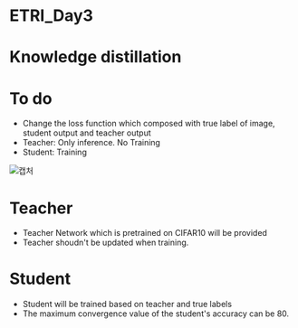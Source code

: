 # ETRI_Day3
# Knowledge distillation
# To do 
  - Change the loss function which composed with true label of image, student output and teacher output 
  - Teacher: Only inference. No Training
  - Student: Training 
  
  ![캡처](https://user-images.githubusercontent.com/55013577/89905415-1e641e80-dc25-11ea-863c-16248ecb3281.PNG)
  
# Teacher
  - Teacher Network which is pretrained on CIFAR10 will be provided 
  - Teacher shoudn't be updated when training. 

# Student 
  - Student will be trained based on teacher and true labels 
  - The maximum convergence value of the student's accuracy can be 80.
